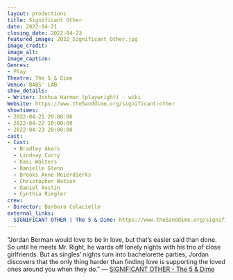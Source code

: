 ```yaml
---
layout: productions
title: Significant Other
date: 2022-04-21
closing_date: 2022-04-23
featured_image: 2022_Significant_Other.jpg
image_credit:
image_alt:
image_caption:
Genres: 
- Play
Theatre: The 5 & Dime
Venue: BABS' LAB
show_details:
- Writer: Joshua Harmon (playwright) - wiki
Website: https://www.the5anddime.org/significant-other
showtimes:
- 2022-04-21 20:00:00
- 2022-04-22 20:00:00
- 2022-04-23 20:00:00
cast:
- Cast:
  - Bradley Akers
  - Lindsay Curry
  - Kasi Walters
  - Danielle Glenn
  - Brooks Anne Meierdierks
  - Christopher Watson
  - Daniel Austin
  - Cynthia Riegler
crew:
- Director: Barbara Colaciello
external_links:
  SIGNIFICANT OTHER | The 5 & Dime: https://www.the5anddime.org/significant-other
---
```

"Jordan Berman would love to be in love, but that’s easier said than done. So until he meets Mr. Right, he wards off lonely nights with his trio of close girlfriends. But as singles’ nights turn into bachelorette parties, Jordan discovers that the only thing harder than finding love is supporting the loved ones around you when they do." — [SIGNIFICANT OTHER - The 5 & Dime](https://www.the5anddime.org/significant-other)
